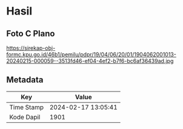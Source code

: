 # Hasil

## Foto C Plano

https://sirekap-obj-formc.kpu.go.id/46b1/pemilu/pdpr/19/04/06/20/01/1904062001013-20240215-000059--3513fd46-ef04-4ef2-b7f6-bc6af36439ad.jpg


## Metadata

| Key        | Value               |
| ---------- | ------------------- |
| Time Stamp | 2024-02-17 13:05:41 |
| Kode Dapil | 1901                |



